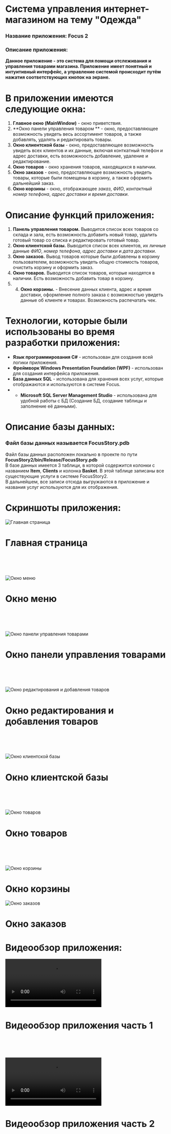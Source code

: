 # Система управления интернет-магазином на тему "Одежда"
### Название приложения: Focus 2
### Описание приложения:
**Данное приложение - это система для помощи отслеживания и управления товарами магазина. Приложение имеет понятный и интуитивный интерфейс, а управление системой происходит путём нажатия соответствующих кнопок на экране.**

# В приложении имеются следующие окна:
1. **Главное окно (MainWindow)** - окно приветствия.
2. **Окно панели управления товаром ** - окно, предоставляющее возможность увидеть весь ассортимент товаров, а также добавлять, удалять и редактировать товары.
3. **Окно клиентской базы** - окно, предоставляющее возможность увидеть всех клиентов и их данные, включая конткатный телефон и адрес доставки, есть возможноость добавление, удаление и редактирование.
4. **Окно товаров** - окно хранения товаров, находящихся в наличии.
4. **Окно заказов** - окно, предоставляющее возможность увидеть товары, которые были помещены в корзину, а также оформить дальнейший заказ.
6. **Окно корзины** - окно, отображающее _заказ_, _ФИО_, _контактный номер телефона_, _адрес доставки_ и _время доставки_.

# Описание функций приложения:
1. **Панель управления товаром.** Выводится список всех товаров со склада и зала, есть возможность добавить новый товар, удалить готовый товар со списка и редактировать готовый товар.
2. **Окно клиентской базы.** Выводится список всех клиентов, их личные данные _ФИО_, _номер телефона_, _адрес доставки_ и _дата доставки_.
3. **Окно заказов.** Вывод товаров которые были добавлены в корзину пользователем, возможность увидеть общую стоимость товаров, очистить корзину и оформить заказ.
4. **Окно товаров.** Выводится список товаров, которые находятся в наличии. Есть возможность добавить товар в корзину.
5. 4. **Окно корзины.** - Внесение данных клиента, адрес и время доставки, оформление полного заказа с возможностью увидеть данные об клиенте и товарах. Возможность распечатать чек.

# Технологии, которые были использованы во время разработки приложения:
- **Язык программирования C#** - использован для создания всей логики приложения.
- **Фреймворк Windows Presentation Foundation (WPF)** - использован для создания интерфейса приложения.
- **База данных SQL** - использована для хранения всех услуг, которые отображаются и используются в системе Focus.
- - **Microsoft SQL Server Management Studio** - использована для удобной работы с БД (Создание БД, создание таблицы и заполнение её данными).

# Описание базы данных:
### Файл базы данных называется FocusStory.pdb <br/>
Файл базы данных расположен локально в проекте по пути **FocusStory2/bin/Release/FocusStory.pdb** </br>
В базе данных имеется 3 таблици, в которой содержится колонки с названием **Item**, **Clients** и колонка **Basket**. В этой таблице записаны все существующие услуги в системе FocusStory2. <br/>
В дальнейшем, все записи отсюда выгружаются в приложение и названия услуг используются для их отображения.

# Скриншоты приложения:

![Главная страница](https://github.com/kanwood/FocusStory2/blob/main/ScreensForRepository/firstscreen.png)
# Главная страница
</br> </br> </br>

![Окно меню](https://github.com/kanwood/FocusStory2/blob/main/ScreensForRepository/secondscreen.png)
# Окно меню </br>
</br> </br> </br>

![Окно панели управления товарами](https://github.com/kanwood/FocusStory2/blob/main/ScreensForRepository/thirdscreen.png)
# Окно панели управления товарами </br>
</br> </br> </br>

![Окно редактирования и добавления товаров](https://github.com/kanwood/FocusStory2/blob/main/ScreensForRepository/fourthscreen.png)
# Окно редактирования и добавления товаров </br>
</br> </br> </br>

![Окно клиентской базы](https://github.com/kanwood/FocusStory2/blob/main/ScreensForRepository/fifthscreen.png)
# Окно клиентской базы </br>
</br> </br> </br>

![Окно товаров](https://github.com/kanwood/FocusStory2/blob/main/ScreensForRepository/seventhscreen.png)
# Окно товаров </br>
</br> </br> </br>

![Окно корзины](https://github.com/kanwood/FocusStory2/blob/main/ScreensForRepository/eightthscreen.png)
# Окно корзины </br>

![Окно заказов](https://github.com/kanwood/FocusStory2/blob/main/ScreensForRepository/ninthscreen.png)
# Окно заказов </br>

# Видеообзор приложения:

![Видеообзор приложения часть 1](https://github.com/kanwood/FocusStory2/blob/main/ScreensForRepository/Video1.mp4)
# Видеообзор приложения часть 1
</br> </br> </br>

![Видеообзор приложения часть 2](https://github.com/kanwood/FocusStory2/blob/main/ScreensForRepository/2Video.mp4)
# Видеообзор приложения часть 2
</br> </br> </br>
